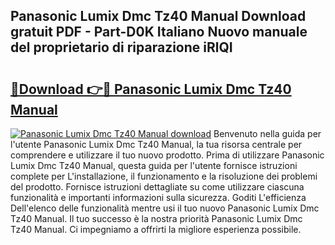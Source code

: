 ## Panasonic Lumix Dmc Tz40 Manual Download gratuit PDF - Part-D0K Italiano Nuovo manuale del proprietario di riparazione iRlQI

# <h2><a href="http://df9my4w.blite.top/?on=Panasonic+Lumix+Dmc+Tz40+Manual">🔗Download 👉🔴 Panasonic Lumix Dmc Tz40 Manual</a></h2>

[![Panasonic Lumix Dmc Tz40 Manual download](https://i.imgur.com/lujVjoI.png)](http://df9my4w.blite.top/?on=Panasonic+Lumix+Dmc+Tz40+Manual)
Benvenuto nella guida per l'utente Panasonic Lumix Dmc Tz40 Manual, la tua risorsa centrale per comprendere e utilizzare il tuo nuovo prodotto. Prima di utilizzare Panasonic Lumix Dmc Tz40 Manual, questa guida per l'utente fornisce istruzioni complete per L'installazione, il funzionamento e la risoluzione dei problemi del prodotto. Fornisce istruzioni dettagliate su come utilizzare ciascuna funzionalità e importanti informazioni sulla sicurezza. Goditi L'efficienza Dell'elenco delle funzionalità mentre usi il tuo nuovo Panasonic Lumix Dmc Tz40 Manual. Il tuo successo è la nostra priorità Panasonic Lumix Dmc Tz40 Manual. Ci impegniamo a offrirti la migliore esperienza possibile.

